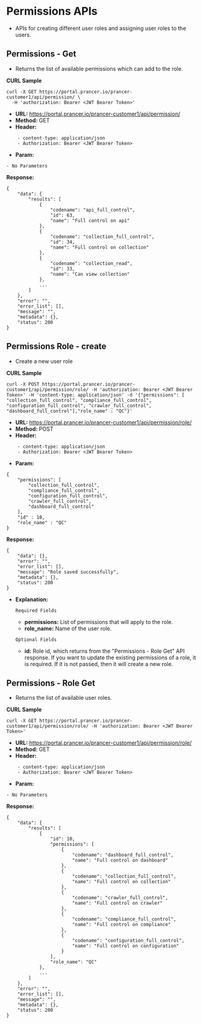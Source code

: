 **Permissions APIs**
===

- APIs for creating different user roles and assigning user roles to the users.

**Permissions - Get**
---
- Returns the list of available permissions which can add to the role.

**CURL Sample**
```
curl -X GET https://portal.prancer.io/prancer-customer1/api/permission/ \
  -H 'authorization: Bearer <JWT Bearer Token>'
```

- **URL:** https://portal.prancer.io/prancer-customer1/api/permission/
- **Method:** GET
- **Header:**
```
    - content-type: application/json
    - Authorization: Bearer <JWT Bearer Token>
```
- **Param:**
```
- No Parameters
```

**Response:**
```
{
    "data": {
        "results": [
            {
                "codename": "api_full_control",
                "id": 63,
                "name": "Full control on api"
            },
            {
                "codename": "collection_full_control",
                "id": 34,
                "name": "Full control on collection"
            },
            {
                "codename": "collection_read",
                "id": 33,
                "name": "Can view collection"
            },
            ...
        ]
    },
    "error": "",
    "error_list": [],
    "message": "",
    "metadata": {},
    "status": 200
}
```

**Permissions Role - create**
---
- Create a new user role

**CURL Sample**
```
curl -X POST https://portal.prancer.io/prancer-customer1/api/permission/role/ -H 'authorization: Bearer <JWT Bearer Token>' -H 'content-type: application/json' -d '{"permissions": [ "collection_full_control", "compliance_full_control", "configuration_full_control", "crawler_full_control", "dashboard_full_control"],"role_name" : "QC"}'
```

- **URL:** https://portal.prancer.io/prancer-customer1/api/permission/role/
- **Method:** POST
- **Header:**
```
    - content-type: application/json
    - Authorization: Bearer <JWT Bearer Token>
```
- **Param:**
```
{
    "permissions": [
        "collection_full_control",
        "compliance_full_control",
        "configuration_full_control",
        "crawler_full_control",
        "dashboard_full_control"
    ],
    "id" : 10,
    "role_name" : "QC"
}
```

**Response:**
```
{
    "data": {},
    "error": "",
    "error_list": [],
    "message": "Role saved successfully",
    "metadata": {},
    "status": 200
}
```
- **Explanation:**

    `Required Fields`
    - **permissions:** List of permissions that will apply to the role.
    - **role_name:** Name of the user role.

    `Optional Fields`
    
    - **id:** Role id, which returns from the "Permissions - Role Get" API response. If you want to update the existing permissions of a role, it is required. If it is not passed, then it will create a new role.


**Permissions - Role Get**
---
- Returns the list of available user roles.

**CURL Sample**
```
curl -X GET https://portal.prancer.io/prancer-customer1/api/permission/role/ -H 'authorization: Bearer <JWT Bearer Token>'
```

- **URL:** https://portal.prancer.io/prancer-customer1/api/permission/role/
- **Method:** GET
- **Header:**
```
    - content-type: application/json
    - Authorization: Bearer <JWT Bearer Token>
```
- **Param:**
```
- No Parameters
```

**Response:**
```
{
    "data": {
        "results": [
            {
                "id": 10,
                "permissions": [
                    {
                        "codename": "dashboard_full_control",
                        "name": "Full control on dashboard"
                    },
                    {
                        "codename": "collection_full_control",
                        "name": "Full control on collection"
                    },
                    {
                        "codename": "crawler_full_control",
                        "name": "Full control on crawler"
                    },
                    {
                        "codename": "compliance_full_control",
                        "name": "Full control on compliance"
                    },
                    {
                        "codename": "configuration_full_control",
                        "name": "Full control on configuration"
                    }
                ],
                "role_name": "QC"
            },
            ...
        ]
    },
    "error": "",
    "error_list": [],
    "message": "",
    "metadata": {},
    "status": 200
}
```